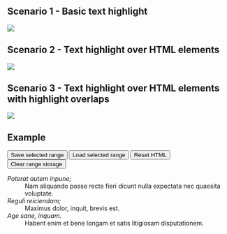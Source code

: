 <h2>Scenario 1 - Basic text highlight</h2>
<img src="https://i.imgur.com/B8DJZ9Q.gif" />
<h2>Scenario 2 - Text highlight over HTML elements</h2>
<img src="https://i.imgur.com/kNUN0ij.gif" />
<h2>Scenario 3 - Text highlight over HTML elements with highlight overlaps</h2>
<img src="https://i.imgur.com/NsBpAJV.gif" />
<h2>Example</h2>
    <div>
        <button id="save">Save selected range</button>
        <button id="load">Load selected range</button>
        <button id="reset">Reset HTML</button>
        <button id="clear">Clear range storage</button>
    </div>
    <div id="demo">
        <dl>
            <dt><dfn>Poterat autem inpune;</dfn></dt>
            <dd>Nam aliquando posse recte fieri dicunt nulla expectata nec quaesita voluptate.</dd>
            <dt><dfn>Reguli reiciendam;</dfn></dt>
            <dd>Maximus dolor, inquit, brevis est.</dd>
            <dt><dfn>Age sane, inquam.</dfn></dt>
            <dd>Habent enim et bene longam et satis litigiosam disputationem.</dd>
        </dl>
</div>
    <script src="https://cdn.rawgit.com/LukasRada/rangee/master/dist/demo.js"></script>
